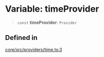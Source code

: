 # Variable: timeProvider

> `const` **timeProvider**: `Provider`

## Defined in

[core/src/providers/time.ts:3](https://github.com/ai16z/eliza/blob/ee5422db5e0eb83afc9385308b6f420315c50414/core/src/providers/time.ts#L3)
